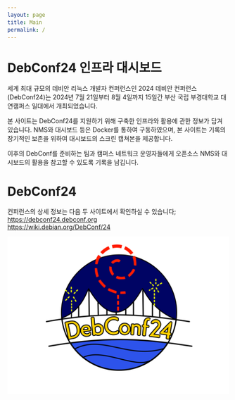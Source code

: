 ```yaml
---
layout: page
title: Main
permalink: /
---
```


<div class="container">
<div class="row d-flex">
<div class="col-lg-7 my-5">
<h1>DebConf24 인프라 대시보드</h1>
<p>세계 최대 규모의 데비안 리눅스 개발자 컨퍼런스인 2024 데비안 컨퍼런스(DebConf24)는 2024년 7월 21일부터 8월 4일까지 15일간 부산 국립 부경대학교 대연캠퍼스 일대에서 개최되었습니다.</p>
<p>본 사이트는 DebConf24를 지원하기 위해 구축한 인프라와 활용에 관한 정보가 담겨 있습니다. NMS와 대시보드 등은 Docker를 통하여 구동하였으며, 본 사이트는 기록의 장기적인 보존을 위하여 대시보드의 스크린 캡쳐본을 제공합니다.</p>
<p>이후의 DebConf를 준비하는 팀과 캠퍼스 네트워크 운영자들에게 오픈소스 NMS와 대시보드의 활용을 참고할 수 있도록 기록을 남깁니다.</p>

<h1>DebConf24</h1>
<p>컨퍼런스의 상세 정보는 다음 두 사이트에서 확인하실 수 있습니다; <a href="https://debconf24.debconf.org">https://debconf24.debconf.org</a><br /><a href="https://wiki.debian.org/DebConf/24">https://wiki.debian.org/DebConf/24</a></p>
</div>
<div id="jumbotron-img" class="col-lg-5 my-5">
<img class="d-block mx-auto img-fluid " src="/assets/images/jumbotron-image.svg">
</div>
</div>
</div>
